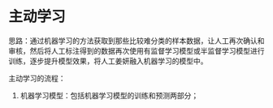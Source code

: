 # 主动学习

思路：通过机器学习的方法获取到那些比较难分类的样本数据，让人工再次确认和审核，然后将人工标注得到的数据再次使用有监督学习模型或半监督学习模型进行训练，逐步提升模型效果，将人工姜妍融入机器学习的模型中。

主动学习的流程：

1. 机器学习模型：包括机器学习模型的训练和预测两部分；







